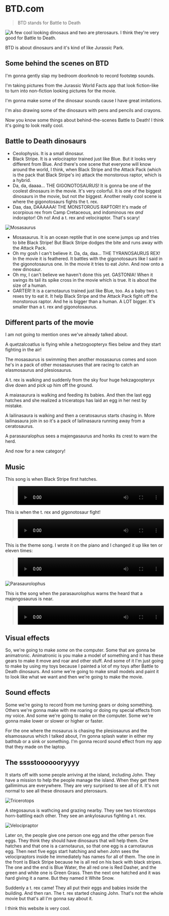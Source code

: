 # BTD.com

> BTD stands for Battle to Death

![A few cool looking dinosaus and two are pterosaurs. I think they're very good for Battle to Death.](images/hero.jpg)

BTD is about dinosaurs and it's kind of like Jurassic Park.

## Some behind the scenes on BTD

I'm gonna gently slap my bedroom doorknob to record footstep sounds.

I'm taking pictures from the Jurassic World Facts app that look fiction-like to turn into non-fiction looking pictures for the movie.

I'm gonna make some of the dinosaur sounds cause I have great imitations.

I'm also drawing some of the dinosaurs with pens and pencils and crayons.

Now you know some things about behind-the-scenes Battle to Death! I think it's going to look really cool.

## Battle to Death dinosaurs

* Ceolophysis. It is a small dinosaur.
* Black Stripe. It is a velociraptor trained just like Blue. But it looks very different from Blue. And there's one scene that everyone will know around the world, I think, when Black Stripe and the Attack Pack (which is the pack that Black Stripe's in) attack the monstorous raptor, which is a hybrid.
* Da, da, daaaa... THE GIGONOTOSAURUS! It is gonna be one of the coolest dinosaurs in the movie. It's very colorful. It is one of the biggest dinosaurs in the movie, but not _the_ biggest. Another really cool scene is where the gigonotosaurs fights the t. rex.
* Daa, daa, DAAAAAA! THE MONSTOROUS RAPTOR!! It's made of scorpious rex from Camp Cretaceous, and indominous rex _and_ indoraptor! Oh no! And a t. rex and velociraptor. That's scary!

![Mosasaurus](images/mosasaurus.jpg)

* Mosasaurus. It is an ocean reptile that in one scene jumps up and tries to bite Black Stripe! But Black Stripe dodges the bite and runs away with the Attack Pack.
* Oh my gosh I can't believe it. Da, da, daa... THE TYRANOSAURUS REX! In the movie it is feathered. It battles with the gigonotosaurs like I said in the gigonotosaurus one. In the movie it tries to eat John. And now onto a new dinosaur.
* Oh my, I can't believe we haven't done this yet. GASTONIA! When it swings its tail its spike cross in the movie which is true. It is about the size of a human.
* GARTER! It is a carnotaurus trained just like Blue, too. As a baby two t. rexes try to eat it. It help Black Stripe and the Attack Pack fight off the monstorous raptor. And he is bigger than a human. A LOT bigger. It's smaller than a t. rex and gigonotosaurus.

## Different parts of the movie

I am not going to mention ones we've already talked about.

A quetzalcoatlus is flying while a hetzogoopteryx flies below and they start fighting in the air!

The mosasaurus is swimming then another mosasaurus comes and soon he's in a pack of other mosasauruses that are racing to catch an elasmosaurus and plesiosaurus.

A t. rex is walking and suddenly from the sky four huge hekzagoopteryx dive down and pick up him off the ground.

A maiasaurura is walking and feeding its babies. And then the last egg hatches and she realized a triceratops has laid an egg in her nest by mistake.

A lailinasaura is walking and then a ceratosaurus starts chasing in. More lailinasaura join in so it's a pack of lailinasaura running away from a ceratosaurus.

A parasauralophus sees a majengasaurus and honks its crest to warn the herd.

And now for a new category!

## Music

This song is when Black Stripe first hatches.

> <video controls width="100%" height="60px" src="https://github.com/nikhiltri/btd-dot-com/blob/main/audio/black-stripe-hatches.webm?raw=true"></video>

This is when the t. rex and gigonotosaur fight!

> <video controls width="100%" height="60px" src="https://github.com/nikhiltri/btd-dot-com/blob/main/audio/t-rex-and-gigonotosaurus-fight.webm?raw=true"></video>

This is the theme song. I wrote it on the piano and I changed it up like ten or eleven times:

> <video controls width="100%" height="60px" src="https://github.com/nikhiltri/btd-dot-com/blob/main/audio/audio_BTD%E2%80%A6theme.webm?raw=true"></video>

![Parasaurolophus](images/parasaurolophus.jpg)

This is the song when the parasaurolophus warns the heard that a majengosaurus is near.

> <video controls width="100%" height="60px" src="https://github.com/nikhiltri/btd-dot-com/blob/main/audio/parasauralophus.webm?raw=true"></video>



## Visual effects

So, we're going to make _some_ on the computer. Some that are gonna be animatronic. Animatronic is you make a model of something and it has these gears to make it move and roar and other stuff. And some of it I'm just going to make by using my toys because I painted a lot of my toys after Battle to Death dinosaurs. And some we're going to make small models and paint it to look like what we want and then we're going to make the movie.

## Sound effects

Some we're going to record from me turning gears or doing something. Others we're gonna make with me roaring or doing my special effects from my voice. And some we're going to make on the computer. Some we're gonna make lower or slower or higher or faster.

For the one where the mosaurus is chasing the plesiosaurus and the elsamosaurus which I talked about, I'm gonna splash water in either my bathtub or a sink or something. I'm gonna record sound effect from my app that they made on the laptop.

## The sssstooooooryyyy

It starts off with some people arriving at the island, including John. They have a mission to help the people manage the island. When they get there gallimimus are everywhere. They are very surprised to see all of it. It's not normal to see all these dinosaurs and pterosaurs.

![Tricerotops](images/tricerotops.jpg)

A stegosaurus is wathcing and grazing nearby. They see two tricerotops horn-battling each other. They see an ankylosaurus fighting a t. rex.

![Velocipraptor](images/velociraptor.jpg)

Later on, the people give one person one egg and the other person five eggs. They think they should have dinosaurs that will help them. One hatches and that one is a carnotaurus, so that one egg is a carnotaurus egg. Then next five eggs start hatching and when John sees the velocipraptors inside he immediately has names for all of them. The one in the front is Black Stripe because he is all red on his back with black stripes. The one and the end is Blue Water, the all red one is Red Dasher, and the green and white one is Green Grass. Then the next one hatched and it was hard giving it a name. But they named it White Snow.

Suddenly a t. rex came! They all put their eggs and babies inside the building. And then ran. The t. rex started chasing John. That's not the whole movie but that's all I'm gonna say about it.

I think this website is very cool.
